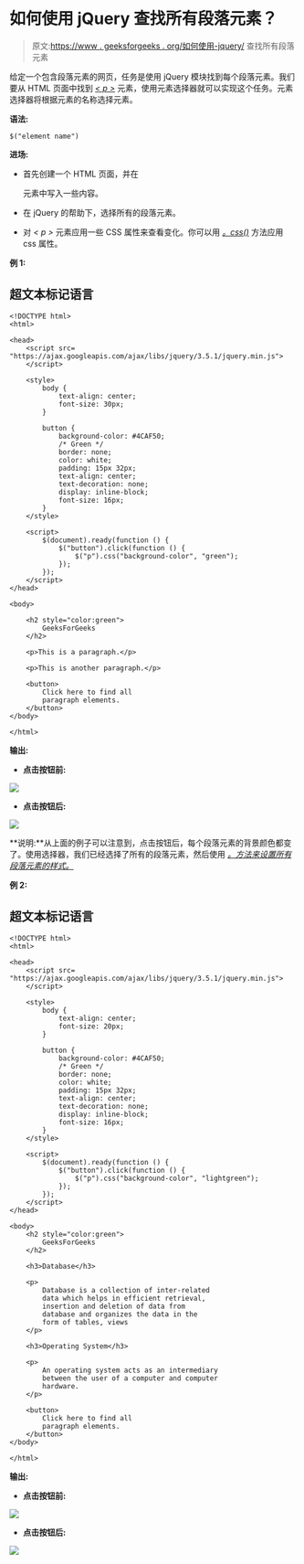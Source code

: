 # 如何使用 jQuery 查找所有段落元素？

> 原文:[https://www . geeksforgeeks . org/如何使用-jquery/](https://www.geeksforgeeks.org/how-to-find-all-paragraph-elements-using-jquery/) 查找所有段落元素

给定一个包含段落元素的网页，任务是使用 jQuery 模块找到每个段落元素。我们要从 HTML 页面中找到 [*< p >*](https://www.geeksforgeeks.org/html-paragraph/) 元素，使用元素选择器就可以实现这个任务。元素选择器将根据元素的名称选择元素。

**语法:**

```
$("element name")
```

**进场:**

*   首先创建一个 HTML 页面，并在

    元素中写入一些内容。

*   在 jQuery 的帮助下，选择所有的段落元素。
*   对 *< p >* 元素应用一些 CSS 属性来查看变化。你可以用 [*。css()*](https://www.geeksforgeeks.org/jquery-css-method/) 方法应用 css 属性。

**例 1:**

## 超文本标记语言

```
<!DOCTYPE html>
<html>

<head>
    <script src=
"https://ajax.googleapis.com/ajax/libs/jquery/3.5.1/jquery.min.js">
    </script>

    <style>
        body {
            text-align: center;
            font-size: 30px;
        }

        button {
            background-color: #4CAF50;
            /* Green */
            border: none;
            color: white;
            padding: 15px 32px;
            text-align: center;
            text-decoration: none;
            display: inline-block;
            font-size: 16px;
        }
    </style>

    <script>
        $(document).ready(function () {
            $("button").click(function () {
                $("p").css("background-color", "green");
            });
        });
    </script>
</head>

<body>

    <h2 style="color:green">
        GeeksForGeeks
    </h2>

    <p>This is a paragraph.</p>

    <p>This is another paragraph.</p>

    <button>
        Click here to find all 
        paragraph elements.
    </button>
</body>

</html>
```

**输出:**

*   **点击按钮前:**

![](img/f0616010543bde8ab77e4dc3ccbc1054.png)

*   **点击按钮后:**

![](img/ed5cd856e42b7ae59efb382f444f98ec.png)

**说明:**从上面的例子可以注意到，点击按钮后，每个段落元素的背景颜色都变了。使用选择器，我们已经选择了所有的段落元素，然后使用 [*。方法来设置所有段落元素的样式。*](https://www.geeksforgeeks.org/jquery-css-method/)

**例 2:**

## 超文本标记语言

```
<!DOCTYPE html>
<html>

<head>
    <script src=
"https://ajax.googleapis.com/ajax/libs/jquery/3.5.1/jquery.min.js">
    </script>

    <style>
        body {
            text-align: center;
            font-size: 20px;
        }

        button {
            background-color: #4CAF50;
            /* Green */
            border: none;
            color: white;
            padding: 15px 32px;
            text-align: center;
            text-decoration: none;
            display: inline-block;
            font-size: 16px;
        }
    </style>

    <script>
        $(document).ready(function () {
            $("button").click(function () {
                $("p").css("background-color", "lightgreen");
            });
        });
    </script>
</head>

<body>
    <h2 style="color:green">
        GeeksForGeeks
    </h2>

    <h3>Database</h3>

    <p> 
        Database is a collection of inter-related 
        data which helps in efficient retrieval,
        insertion and deletion of data from 
        database and organizes the data in the 
        form of tables, views
    </p>

    <h3>Operating System</h3>

    <p>
        An operating system acts as an intermediary 
        between the user of a computer and computer 
        hardware.
    </p>

    <button>
        Click here to find all 
        paragraph elements.
    </button>
</body>

</html>
```

**输出:**

*   **点击按钮前:**

![](img/8d980e5601c675baa66708a73f665050.png)

*   **点击按钮后:**

![](img/dc32bf623da62328752b82ac2778c694.png)